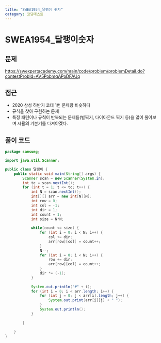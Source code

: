 ```yaml
---
title: "SWEA1954_달팽이 숫자"
category: 코딩테스트
---
```






# SWEA1954_달팽이숫자



## 문제

https://swexpertacademy.com/main/code/problem/problemDetail.do?contestProbId=AV5PobmqAPoDFAUq



## 접근

- 2020 삼성 하반기 코테 1번 문제랑 비슷하다
- 규칙을 찾아 구현하는 문제
- 특정 패턴이나 규칙이 반복되는 문제들(별찍기, 다이아몬드 찍기 등)을 많이 풀어보며 시뮬의 기본기를 다져야겠다.





## 풀이 코드

```java
package samsung;

import java.util.Scanner;

public class 달팽이 {
	public static void main(String[] args) {
		Scanner scan = new Scanner(System.in);
		int tc = scan.nextInt();
		for (int t = 1; t <= tc; t++) {
			int N = scan.nextInt();
			int[][] arr = new int[N][N];
			int row = 0;
			int col = -1;
			int dir = 1;
			int count = 1;
			int size = N*N;
			
			while(count <= size) {
				for (int i = 0; i < N; i++) {
					col += dir;
					arr[row][col] = count++;
				}
				N--;
				for (int i = 0; i < N; i++) {
					row += dir;
					arr[row][col] = count++;
				}
				dir *= (-1);
			}
				
			System.out.println("#" + t);
			for (int i = 0; i < arr.length; i++) {
				for (int j = 0; j < arr[i].length; j++) {
					System.out.print(arr[i][j] + " ");
				}
				System.out.println();
			}
			
		}
		
	}
}

```

